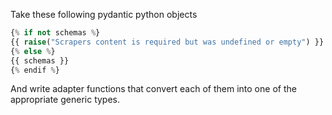Take these following pydantic python objects

```py
{% if not schemas %}
{{ raise("Scrapers content is required but was undefined or empty") }}
{% else %}
{{ schemas }}
{% endif %}
```

And write adapter functions that convert each of them into one of the appropriate generic types.

